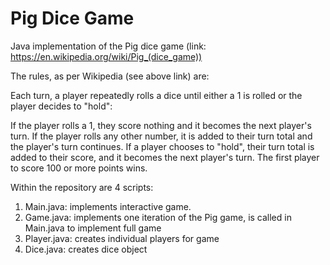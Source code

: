 # Pig Dice Game
Java implementation of the Pig dice game (link: https://en.wikipedia.org/wiki/Pig_(dice_game))

The rules, as per Wikipedia (see above link) are: 

Each turn, a player repeatedly rolls a dice until either a 1 is rolled or the player decides to "hold":

If the player rolls a 1, they score nothing and it becomes the next player's turn.
If the player rolls any other number, it is added to their turn total and the player's turn continues.
If a player chooses to "hold", their turn total is added to their score, and it becomes the next player's turn.
The first player to score 100 or more points wins.

Within the repository are 4 scripts:

1. Main.java: implements interactive game.
2. Game.java: implements one iteration of the Pig game, is called in Main.java to implement full game
3. Player.java: creates individual players for game
4. Dice.java: creates dice object
